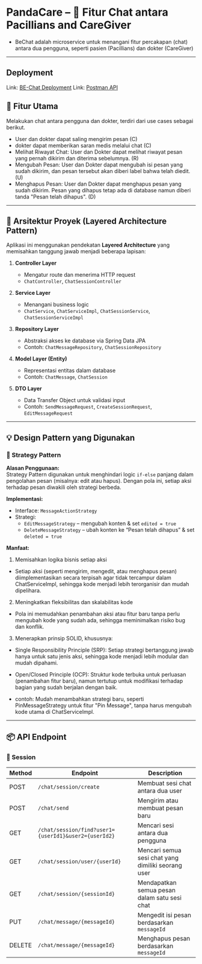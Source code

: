 # PandaCare  – 💬 Fitur Chat antara Pacillians and CareGiver

- BeChat adalah microservice untuk menangani fitur percakapan (chat) antara dua pengguna, seperti pasien (Pacillians) dan dokter (CareGiver)
---

## Deployment

Link: [BE-Chat Deployment](http://54.158.239.145/)
Link: [Postman API](https://www.postman.com/api-ristek/workspace/adprochat/collection/38268031-7f8b0afc-a091-4e9d-9439-8d1736072df7?action=share&creator=38268031)

## 🚀 Fitur Utama

Melakukan chat antara pengguna dan dokter,  terdiri dari use cases sebagai berikut.
- User dan dokter dapat saling mengirim pesan (C)
- dokter dapat memberikan saran medis melalui chat (C)
- Melihat Riwayat Chat: User dan Dokter dapat melihat riwayat pesan yang pernah dikirim dan diterima sebelumnya. (R)
- Mengubah Pesan: User dan Dokter dapat mengubah isi pesan yang sudah dikirim, dan pesan tersebut akan diberi label bahwa telah diedit. (U)
- Menghapus Pesan: User dan Dokter dapat menghapus pesan yang sudah dikirim. Pesan yang dihapus tetap ada di database namun diberi tanda "Pesan telah dihapus". (D)

---

## 📁 Arsitektur Proyek (Layered Architecture Pattern)

Aplikasi ini menggunakan pendekatan **Layered Architecture** yang memisahkan tanggung jawab menjadi beberapa lapisan:

1. **Controller Layer**
   - Mengatur route dan menerima HTTP request
   - `ChatController`, `ChatSessionController`

2. **Service Layer**
   - Menangani business logic
   - `ChatService`, `ChatServiceImpl`, `ChatSessionService`, `ChatSessionServiceImpl`

3. **Repository Layer**
   - Abstraksi akses ke database via Spring Data JPA
   - Contoh: `ChatMessageRepository`, `ChatSessionRepository`

4. **Model Layer (Entity)**
   - Representasi entitas dalam database
   - Contoh: `ChatMessage`, `ChatSession`

5. **DTO Layer**
   - Data Transfer Object untuk validasi input
   - Contoh: `SendMessageRequest`, `CreateSessionRequest`, `EditMessageRequest`

---

## 💡 Design Pattern yang Digunakan

### 🧠 Strategy Pattern

**Alasan Penggunaan:**  
Strategy Pattern digunakan untuk menghindari logic `if-else` panjang dalam pengolahan pesan (misalnya: edit atau hapus). Dengan pola ini, setiap aksi terhadap pesan diwakili oleh strategi berbeda.

**Implementasi:**
- Interface: `MessageActionStrategy`
- Strategi:
  - `EditMessageStrategy` – mengubah konten & set `edited = true`
  - `DeleteMessageStrategy` – ubah konten ke “Pesan telah dihapus” & set `deleted = true`

**Manfaat:**
1. Memisahkan logika bisnis setiap aksi
- Setiap aksi (seperti mengirim, mengedit, atau menghapus pesan) diimplementasikan secara terpisah agar tidak tercampur dalam ChatServiceImpl, sehingga kode menjadi lebih terorganisir dan mudah dipelihara.

2. Meningkatkan fleksibilitas dan skalabilitas kode
- Pola ini memudahkan penambahan aksi atau fitur baru tanpa perlu mengubah kode yang sudah ada, sehingga meminimalkan risiko bug dan konflik.

3. Menerapkan prinsip SOLID, khususnya:

- Single Responsibility Principle (SRP):
Setiap strategi bertanggung jawab hanya untuk satu jenis aksi, sehingga kode menjadi lebih modular dan mudah dipahami.

- Open/Closed Principle (OCP):
Struktur kode terbuka untuk perluasan (penambahan fitur baru), namun tertutup untuk modifikasi terhadap bagian yang sudah berjalan dengan baik.
- contoh: 
Mudah menambahkan strategi baru, seperti PinMessageStrategy untuk fitur "Pin Message", tanpa harus mengubah kode utama di ChatServiceImpl.
---

## 📦 API Endpoint

### 🔗 Session
| Method | Endpoint                                                              | Description                                         |
|--------|-----------------------------------------------------------------------|-----------------------------------------------------|
| POST   | `/chat/session/create`                                                | Membuat sesi chat antara dua user                   |
| POST   | `/chat/send`                                                          | Mengirim atau membuat pesan baru                    |
| GET    | `/chat/session/find?user1={userId1}&user2={userId2}`                 | Mencari sesi antara dua pengguna                    |
| GET    | `/chat/session/user/{userId}`                                         | Mencari semua sesi chat yang dimiliki seorang user  |
| GET    | `/chat/session/{sessionId}`                                           | Mendapatkan semua pesan dalam satu sesi chat        |
| PUT    | `/chat/message/{messageId}`                                           | Mengedit isi pesan berdasarkan `messageId`          |
| DELETE | `/chat/message/{messageId}`                                           | Menghapus pesan berdasarkan `messageId`             |
